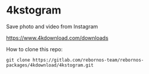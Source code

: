 # 4kstogram

Save photo and video from Instagram

https://www.4kdownload.com/downloads

How to clone this repo:

```
git clone https://gitlab.com/rebornos-team/rebornos-packages/4kdownload/4kstogram.git
```

